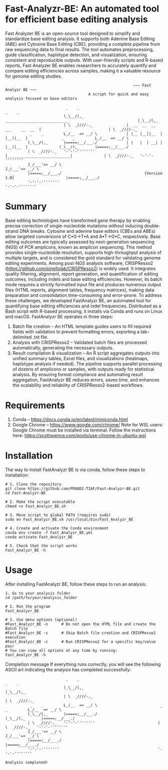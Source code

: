 # Fast-Analyzr-BE: An automated tool for efficient base editing analysis
Fast Analyzer BE is an open-source tool designed to simplify and standardize base editing analysis. It supports both Adenine Base Editing (ABE) and Cytosine Base Editing (CBE), providing a complete pipeline from raw sequencing data to final results. The tool automates preprocessing, guide classification, haplotype detection, and visualization, ensuring consistent and reproducible outputs. With user-friendly scripts and R-based reports, Fast Analyzer BE enables researchers to accurately quantify and compare editing efficiencies across samples, making it a valuable resource for genome editing studies.

```
                                                         ~~~ Fast Analyzr BE ~~~
                                     A script for quick and easy analysis focused on base editors

                           _    _                                                                                  _    _
                          (_\__/(,_                    ____________________________                               (_\__/(,_
                          | \  _////-._               |  __  __  __ ___    __  __  |                              | \  _////-._
           _    _         L_/__  => __/ \             | |__ |__||__  |    |__)|__  |               _    _         L_/__  => __/ \
          (_\__/(,_       |=====;__/___./             | |   |  | __| |    |__)|__  |              (_\__/(,_       |=====;__/___./
          | \  _////-._   '-'-'-''''''''              |____________________________|              | \  _////-._   '-'-'-''''''''
          J_/___'=> __/ \                                                                         J_/___'=> __/ \
          |=====;__/___./                                     [Version 1.0]                       |=====;__/___./
          '-'-'-''''''''                                                                          '-'-'-''''''''
```        

# Summary
Base editing technologies have transformed gene therapy by enabling precise correction of single-nucleotide mutations without inducing double-strand DNA breaks. Cytosine and adenine base editors (CBEs and ABEs) allow targeted conversions of C•G→T•A and A•T→G•C, respectively. Base editing outcomes are typically assessed by next-generation sequencing (NGS) of PCR amplicons, known as amplicon sequencing. This method provides single-nucleotide resolution, supports high-throughput analysis of multiple targets, and is considered the gold standard for validating genome editing experiments.
Among post-NGS analysis software, CRISPResso2 (https://github.com/pinellolab/CRISPResso2) is widely used. It integrates quality filtering, alignment, report generation, and quantification of editing outcomes, including indels and base editing efficiencies. However, its batch mode requires a strictly formatted input file and produces numerous output files (HTML reports, alignment tables, frequency matrices), making data preparation and consolidation time-consuming and error-prone.
To address these challenges, we developed FastAnalyzr BE, an automated tool for quantifying base editing efficiencies and indel frequencies. Distributed as a Bash script with R-based processing, it installs via Conda and runs on Linux and macOS. FastAnalyzr BE operates in three steps:
1) Batch file creation – An HTML template guides users to fill required fields with validation to prevent formatting errors, exporting a tab-delimited .txt file.
2) Analysis with CRISPResso2 – Validated batch files are processed automatically, generating the necessary outputs.
3) Result compilation & visualization – An R script aggregates outputs into unified summary tables, Excel files, and visualizations (heatmaps, haplotype analysis if needed).
The pipeline supports parallel processing of dozens of amplicons or samples, with outputs ready for statistical analysis. By ensuring format compliance and automating result aggregation, FastAnalyzr BE reduces errors, saves time, and enhances the scalability and reliability of CRISPResso2-based workflows.

# Requirements
1. Conda – https://docs.conda.io/en/latest/miniconda.html
2. Google Chrome – https://www.google.com/chrome/
Note for WSL users: Google Chrome must be installed via terminal. Follow the instructions here: https://scottspence.com/posts/use-chrome-in-ubuntu-wsl

# Installation
The way to install FastAnalyzr BE is via conda, follow these steps to installation:

```
# 1. Clone the repository
git clone https://github.com/PROADI-TIAF/Fast-Analyzr-BE.git
cd Fast-Analyzr-BE

# 2. Make the script executable
chmod +x Fast_Analyzr_BE.sh

# 3. Move script to global PATH (requires sudo)
sudo mv Fast_Analyzr_BE.sh /usr/local/bin/Fast_Analyzr_BE

# 4. Create and activate the Conda environment
conda env create -f Fast_Analyzr_BE.yml
conda activate Fast_Analyzr_BE

# 5. Check that the script works
Fast_Analyzr_BE -h
```

# Usage
After installing FastAnalyzr BE, follow these steps to run an analysis:

```
1. Go to your analysis folder
cd /path/to/your/analysis_folder

# 2. Run the program
Fast_Analyzr_BE

# 3. Use menu options (optional)
#Fast_Analyzr_BE -n      # Do not open the HTML file and create the Batch file
#Fast_Analyzr_BE -s      # Skip Batch file creation and CRISPResso2 execution
#Fast_Analyzr_BE -c      # Run CRISPResso2 for a specific key/value pair
# You can view all options at any time by running:
Fast_Analyzr_BE -h
```

Completion message
If everything runs correctly, you will see the following ASCII art indicating the analysis has completed successfully:

```
                           _    _                                                     _    _
                          (_\__/(,_                                                  (_\__/(,_
                          | \  _////-._                                             | \  _////-._
           _    _         L_/__  => __/ \                            _    _         L_/__  => __/ \
          (_\__/(,_       |=====;__/___./                           (_\__/(,_       |=====;__/___./
          | \  _////-._   '-'-'-''''''''                            | \  _////-._   '-'-'-''''''''
          J_/___'=> __/ \                                           J_/___'=> __/ \
          |=====;__/___./                                           |=====;__/___./
          '-'-'-''''''''                                            '-'-'-''''''''

Analysis completed!
```
